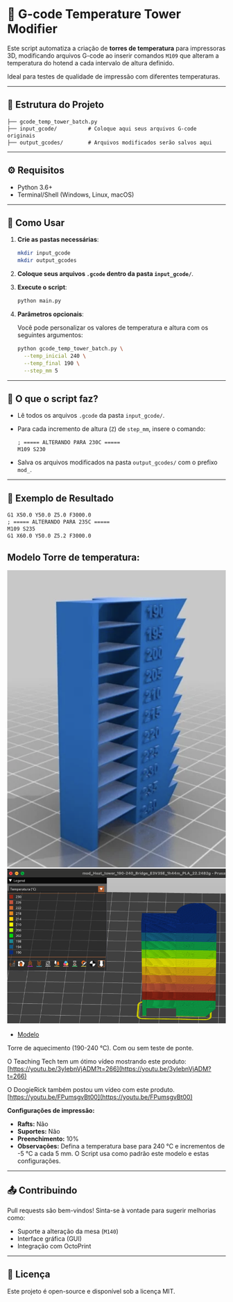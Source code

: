 # 🧪 G-code Temperature Tower Modifier

Este script automatiza a criação de **torres de temperatura** para impressoras 3D, modificando arquivos G-code ao inserir comandos `M109` que alteram a temperatura do hotend a cada intervalo de altura definido.

Ideal para testes de qualidade de impressão com diferentes temperaturas.

---

## 📂 Estrutura do Projeto

```
├── gcode_temp_tower_batch.py
├── input_gcode/          # Coloque aqui seus arquivos G-code originais
├── output_gcodes/        # Arquivos modificados serão salvos aqui
```

---

## ⚙️ Requisitos

- Python 3.6+
- Terminal/Shell (Windows, Linux, macOS)

---

## 🚀 Como Usar

1. **Crie as pastas necessárias**:

   ```bash
   mkdir input_gcode
   mkdir output_gcodes
   ```

2. **Coloque seus arquivos `.gcode` dentro da pasta `input_gcode/`**.

3. **Execute o script**:

   ```bash
   python main.py
   ```

4. **Parâmetros opcionais**:

   Você pode personalizar os valores de temperatura e altura com os seguintes argumentos:

   ```bash
   python gcode_temp_tower_batch.py \
     --temp_inicial 240 \
     --temp_final 190 \
     --step_mm 5
   ```

---

## 🔧 O que o script faz?

- Lê todos os arquivos `.gcode` da pasta `input_gcode/`.
- Para cada incremento de altura (`Z`) de `step_mm`, insere o comando:

  ```gcode
  ; ===== ALTERANDO PARA 230C =====
  M109 S230
  ```

- Salva os arquivos modificados na pasta `output_gcodes/` com o prefixo `mod_`.

---

## 📌 Exemplo de Resultado

```gcode
G1 X50.0 Y50.0 Z5.0 F3000.0
; ===== ALTERANDO PARA 235C =====
M109 S235
G1 X60.0 Y50.0 Z5.2 F3000.0
```

## Modelo Torre de temperatura:

![](doc/Heat-Test.png)
![](doc/Heat-TestMod.png)

- [Modelo](https://www.thingiverse.com/thing:2223651)

Torre de aquecimento (190-240 °C). Com ou sem teste de ponte.

O Teaching Tech tem um ótimo vídeo mostrando este produto: [https://youtu.be/3yIebnVjADM?t=266](https://youtu.be/3yIebnVjADM?t=266)

O DoogieRick também postou um vídeo com este produto.
[https://youtu.be/FPumsgvBt00](https://youtu.be/FPumsgvBt00)

**Configurações de impressão:**

* **Rafts:** Não
* **Suportes:** Não
* **Preenchimento:** 10%
* **Observações:** Defina a temperatura base para 240 °C e incrementos de -5 °C a cada 5 mm. O Script usa como padrão este modelo e estas configurações.


---

## 📤 Contribuindo

Pull requests são bem-vindos! Sinta-se à vontade para sugerir melhorias como:

- Suporte a alteração da mesa (`M140`)
- Interface gráfica (GUI)
- Integração com OctoPrint

---

## 📄 Licença

Este projeto é open-source e disponível sob a licença MIT.
